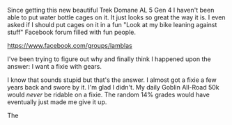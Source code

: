 Since getting this new beautiful Trek Domane AL 5 Gen 4 I haven't been able to put water bottle cages on it. It just looks so great the way it is. I even asked if I should put cages on it in a fun "Look at my bike leaning against stuff" Facebook forum filled with fun people.

https://www.facebook.com/groups/lamblas

I've been trying to figure out why and finally think I happened upon the answer: I want a fixie with gears.

I know that sounds stupid but that's the answer. I almost got a fixie a few years back and swore by it. I'm glad I didn't. My daily Goblin All-Road 50k would _never_ be ridable on a fixie. The random 14% grades would have eventually just made me give it up.

The 